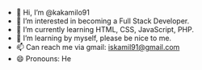 - 👋 Hi, I’m @kakamilo91
- 👀 I’m interested in becoming a Full Stack Developer.
- 🌱 I’m currently learning HTML, CSS, JavaScript, PHP.
- 💞️ I’m learning by myself, please be nice to me.
- 📫 Can reach me via gmail: iskamil91@gmail.com
- 😄 Pronouns: He

<!---
kakamilo91/kakamilo91 is a ✨ special ✨ repository because its `README.md` (this file) appears on your GitHub profile.
You can click the Preview link to take a look at your changes.
--->
